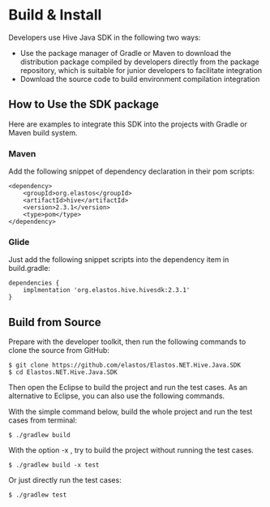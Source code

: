 # Build & Install

Developers use Hive Java SDK in the following two ways:

* Use the package manager of Gradle or Maven to download the distribution package compiled by developers directly from the package repository, which is suitable for junior developers to facilitate integration
* Download the source code to build environment compilation integration

## How to Use the SDK package

Here are examples to integrate this SDK into the projects with Gradle or Maven build system.

### Maven

Add the following snippet of dependency declaration in their pom scripts:

```
<dependency>
	<groupId>org.elastos</groupId>
	<artifactId>hive</artifactId>
	<version>2.3.1</version>
	<type>pom</type>
</dependency>
```

### Glide

Just add the following snippet scripts into the dependency item in build.gradle:

```
dependencies {
	implmentation 'org.elastos.hive.hivesdk:2.3.1'
}
```

## Build from Source

Prepare with the developer toolkit, then run the following commands to clone the source from GitHub:

```shell
$ git clone https://github.com/elastos/Elastos.NET.Hive.Java.SDK
$ cd Elastos.NET.Hive.Java.SDK
```

Then open the Eclipse to build the project and run the test cases. As an alternative to Eclipse, you can also use the following commands.

With the simple command below, build the whole project and run the test cases from terminal:

```
$ ./gradlew build
```

With the option -x , try to build the project without running the test cases.

```
$ ./gradlew build -x test
```

Or just directly run the test cases:

```
$ ./gradlew test
```
